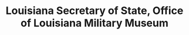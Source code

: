 ---
layout: repo
title: "Louisiana Secretary of State, Office of Louisiana Military Museum"
id: 25064
permalink: repos/25064/
---